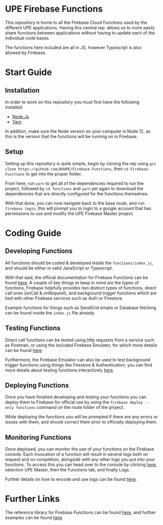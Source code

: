 # UPE Firebase Functions
This repository is home to all the Firebase Cloud Functions used by the different UPE applications. Having this central rep. allows us to more easily share functions between applications without having to update each of the individual code bases.

The functions here included are all in JS, however Typescript is also allowed by Firebase.

# Start Guide

## Installation
In order to work on this repository you must first have the following installed:

- [Node.Js](https://nodejs.org/en/)
- [Yarn](https://yarnpkg.com/)

In addition, make sure the Node version on your computer is Node 12, as this is the version that the functions will be running on in Firebase.

## Setup
Setting up this repository is quite simple, begin by cloning the rep using `git clone https://github.com/BUUPE/Firebase-Functions`, then `cd Firebase-Functions` to get into the proper folder.

From here, run `yarn` to get all of the dependencies required to run the project, followed by `cd functions` and `yarn` yet again to download the dependencies that are directly configured for the functions themselves.

With that done, you can now navigate back to the base route, and run `firebase login`, this will prompt you to login to a google account that has permissions to use and modify the UPE Firebase Master project.

# Coding Guide

## Developing Functions
All functions should be coded & developed inside the `functions/index.js`, and should be either in valid JavaScript or Typescript.

With that said, the official documentation for Firebase Functions can be found [here](https://firebase.google.com/docs/functions). A couple of key things to keep in mind are the types of functions, Firebase helpfully provides two distinct types of functions, direct call ones (onCall & onRequest), and background trigger functions which are tied with other Firebase services such as Auth or Firestore.

Example functions for things such as SendGrid emails or Database fetching can be found inside the `index.js` file already.

## Testing Functions
Direct call functions can be tested using http requests from a service such as Postman, or using the included Firebase Emulator, for which more details can be found [here](https://firebase.google.com/docs/functions/local-emulator).

Furthermore, the Firebase Emulator can also be used to test background trigger functions using things like Firestore & Authentication, you can find more details about testing functions interactively [here](https://firebase.google.com/docs/functions/local-shell).

## Deploying Functions
Once you have finished developing and testing your functions you can deploy them to Firebase for official use by using the `firebase deploy --only functions` command on the route folder of the project.

While deploying the functions you will be prompted if there are any errors or issues with them, and should correct them prior to officially deploying them.

## Monitoring Functions
Once deployed, you can monitor the use of your functions on the Firebase console. Each invocation of a function will result in several logs both on request and on completion, alongside with any other logs you put into your functions. To access this you can head over to the console by clicking [here](https://console.firebase.google.com/), selection UPE Master, then the Functions tab, and finally Logs.

Further details on how to encode and use logs can be found [here](https://firebase.google.com/docs/functions/writing-and-viewing-logs).

# Further Links
The reference library for Firebase Functions can be found [here](https://firebase.google.com/docs/reference/node/firebase.functions), and further examples can be found [here](https://github.com/firebase/functions-samples).